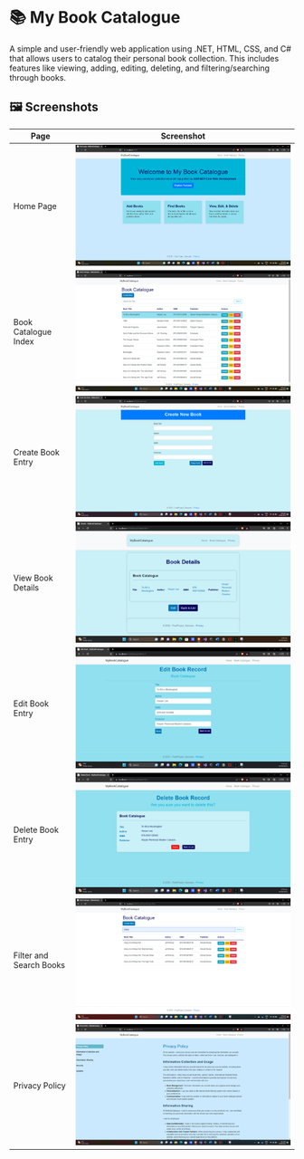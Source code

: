 # 📚 My Book Catalogue

A simple and user-friendly web application using .NET, HTML, CSS, and C# that allows users to catalog their personal book collection. This includes features like viewing, adding, editing, deleting, and filtering/searching through books.

## 🖼️ Screenshots

| Page | Screenshot |
|------|------------|
| Home Page | ![Home Page](screenshots/HomePage.png) |
| Book Catalogue Index | ![Book Catalogue Index](screenshots/BookCatalogue-Index.png) |
| Create Book Entry | ![Create](screenshots/Create.png) |
| View Book Details | ![Details](screenshots/Details.png) |
| Edit Book Entry | ![Edit](screenshots/Edit.png) |
| Delete Book Entry | ![Delete](screenshots/Delete.png) |
| Filter and Search Books | ![Filter/Search](screenshots/FilterSearch.png) |
| Privacy Policy | ![Privacy Policy](screenshots/PrivacyPolicy.png) |

